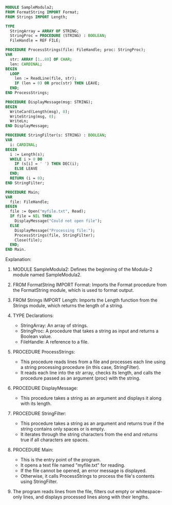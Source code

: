 ```modula-2
MODULE SampleModula2;
FROM FormatString IMPORT Format;
FROM Strings IMPORT Length;

TYPE
  StringArray = ARRAY OF STRING;
  StringProc = PROCEDURE (STRING) : BOOLEAN;
  FileHandle = REF FILE;

PROCEDURE ProcessStrings(file: FileHandle; proc: StringProc);
VAR
  str: ARRAY [1..80] OF CHAR;
  len: CARDINAL;
BEGIN
  LOOP
    len := ReadLine(file, str);
    IF (len = 0) OR proc(str) THEN LEAVE;
  END;
END ProcessStrings;

PROCEDURE DisplayMessage(msg: STRING);
BEGIN
  WriteCard(Length(msg), 0);
  WriteString(msg, 0);
  WriteLn;
END DisplayMessage;

PROCEDURE StringFilter(s: STRING) : BOOLEAN;
VAR
  i: CARDINAL;
BEGIN
  i := Length(s);
  WHILE i > 0 DO
    IF (s[i] = ' ') THEN DEC(i);
    ELSE LEAVE
  END;
  RETURN (i = 0);
END StringFilter;

PROCEDURE Main;
VAR
  file: FileHandle;
BEGIN
  file := Open("myfile.txt", Read);
  IF file = NIL THEN
    DisplayMessage("Could not open file");
  ELSE
    DisplayMessage("Processing file:");
    ProcessStrings(file, StringFilter);
    Close(file);
  END;
END Main.
```

Explanation:

1. MODULE SampleModula2: Defines the beginning of the Modula-2 module named SampleModula2.

2. FROM FormatString IMPORT Format: Imports the Format procedure from the FormatString module, which is used to format output.

3. FROM Strings IMPORT Length: Imports the Length function from the Strings module, which returns the length of a string.

4. TYPE Declarations:
   - StringArray: An array of strings.
   - StringProc: A procedure that takes a string as input and returns a Boolean value.
   - FileHandle: A reference to a file.

5. PROCEDURE ProcessStrings:
   - This procedure reads lines from a file and processes each line using a string processing procedure (in this case, StringFilter).
   - It reads each line into the str array, checks its length, and calls the procedure passed as an argument (proc) with the string.

6. PROCEDURE DisplayMessage:
   - This procedure takes a string as an argument and displays it along with its length.

7. PROCEDURE StringFilter:
   - This procedure takes a string as an argument and returns true if the string contains only spaces or is empty.
   - It iterates through the string characters from the end and returns true if all characters are spaces.

8. PROCEDURE Main:
   - This is the entry point of the program.
   - It opens a text file named "myfile.txt" for reading.
   - If the file cannot be opened, an error message is displayed.
   - Otherwise, it calls ProcessStrings to process the file's contents using StringFilter.

9. The program reads lines from the file, filters out empty or whitespace-only lines, and displays processed lines along with their lengths.